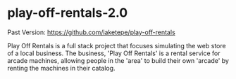 # play-off-rentals-2.0

Past Version: https://github.com/iaketepe/play-off-rentals
 
Play Off Rentals is a full stack project that focuses simulating the web store of a local business. The business, 'Play Off Rentals' is a rental service for arcade machines, allowing people in the 'area' to build their own 'arcade' by renting the machines in their catalog.
